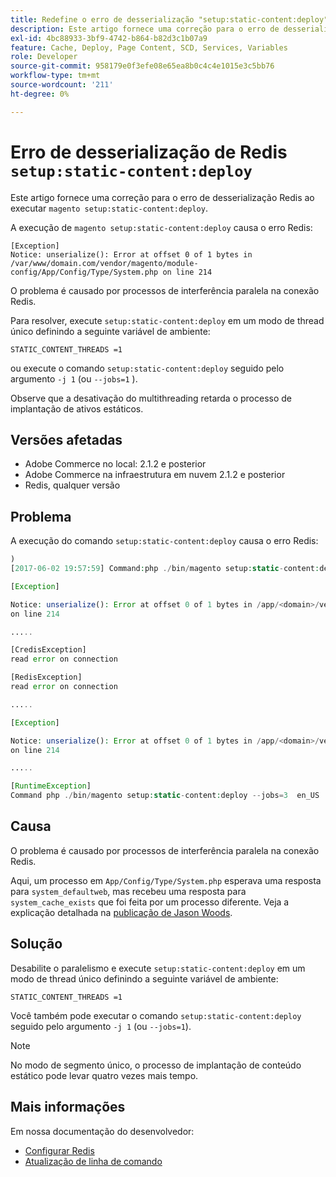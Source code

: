 ```yaml
---
title: Redefine o erro de desserialização "setup:static-content:deploy"
description: Este artigo fornece uma correção para o erro de desserialização do Redis ao executar `magento setup:static-content:deploy`.
exl-id: 4bc88933-3bf9-4742-b864-b82d3c1b07a9
feature: Cache, Deploy, Page Content, SCD, Services, Variables
role: Developer
source-git-commit: 958179e0f3efe08e65ea8b0c4c4e1015e3c5bb76
workflow-type: tm+mt
source-wordcount: '211'
ht-degree: 0%

---
```


# Erro de desserialização de Redis `setup:static-content:deploy`

Este artigo fornece uma correção para o erro de desserialização Redis ao executar `magento setup:static-content:deploy`.

A execução de `magento setup:static-content:deploy` causa o erro Redis:

```
[Exception]
Notice: unserialize(): Error at offset 0 of 1 bytes in
/var/www/domain.com/vendor/magento/module-config/App/Config/Type/System.php on line 214
```

O problema é causado por processos de interferência paralela na conexão Redis.

Para resolver, execute `setup:static-content:deploy` em um modo de thread único definindo a seguinte variável de ambiente:

```
STATIC_CONTENT_THREADS =1
```

ou execute o comando `setup:static-content:deploy` seguido pelo argumento `-j 1` (ou `--jobs=1` ).

Observe que a desativação do multithreading retarda o processo de implantação de ativos estáticos.

## Versões afetadas

* Adobe Commerce no local: 2.1.2 e posterior
* Adobe Commerce na infraestrutura em nuvem 2.1.2 e posterior
* Redis, qualquer versão

## Problema

A execução do comando `setup:static-content:deploy` causa o erro Redis:

```php
)
[2017-06-02 19:57:59] Command:php ./bin/magento setup:static-content:deploy --jobs=3  en_US

[Exception]

Notice: unserialize(): Error at offset 0 of 1 bytes in /app/<domain>/vendor/magento/module-config/App/Config/Type/System.php
on line 214

.....

[CredisException]
read error on connection

[RedisException]
read error on connection

.....

[Exception]

Notice: unserialize(): Error at offset 0 of 1 bytes in /app/<domain>/vendor/magento/module-config/App/Config/Type/System.php
on line 214

.....

[RuntimeException]
Command php ./bin/magento setup:static-content:deploy --jobs=3  en_US  returned code 3
```

## Causa

O problema é causado por processos de interferência paralela na conexão Redis.

Aqui, um processo em `App/Config/Type/System.php` esperava uma resposta para `system_defaultweb`, mas recebeu uma resposta para `system_cache_exists` que foi feita por um processo diferente. Veja a explicação detalhada na [publicação de Jason Woods](https://github.com/magento/magento2/issues/9287#issuecomment-302362283).

## Solução

Desabilite o paralelismo e execute `setup:static-content:deploy` em um modo de thread único definindo a seguinte variável de ambiente:

```
STATIC_CONTENT_THREADS =1
```

Você também pode executar o comando `setup:static-content:deploy` seguido pelo argumento `-j 1` (ou `--jobs=1`).

>[!NOTE]
>
>No modo de segmento único, o processo de implantação de conteúdo estático pode levar quatro vezes mais tempo.

## Mais informações

Em nossa documentação do desenvolvedor:

* [Configurar Redis](https://experienceleague.adobe.com/docs/commerce-operations/configuration-guide/cache/redis/config-redis.html)
* [Atualização de linha de comando](https://experienceleague.adobe.com/docs/commerce-operations/upgrade-guide/implementation/perform-upgrade.html)
